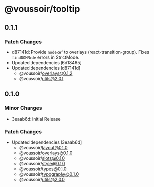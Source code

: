 # @voussoir/tooltip

## 0.1.1

### Patch Changes

- d87141d: Provide `nodeRef` to overlays (react-transition-group). Fixes
  `findDOMNode` errors in StrictMode.
- Updated dependencies [6d18465]
- Updated dependencies [d87141d]
  - @voussoir/overlays@0.1.2
  - @voussoir/utils@2.0.1

## 0.1.0

### Minor Changes

- 3eaab6d: Initial Release

### Patch Changes

- Updated dependencies [3eaab6d]
  - @voussoir/layout@0.1.0
  - @voussoir/overlays@0.1.0
  - @voussoir/slots@0.1.0
  - @voussoir/style@0.1.0
  - @voussoir/types@0.1.0
  - @voussoir/typography@0.1.0
  - @voussoir/utils@2.0.0
